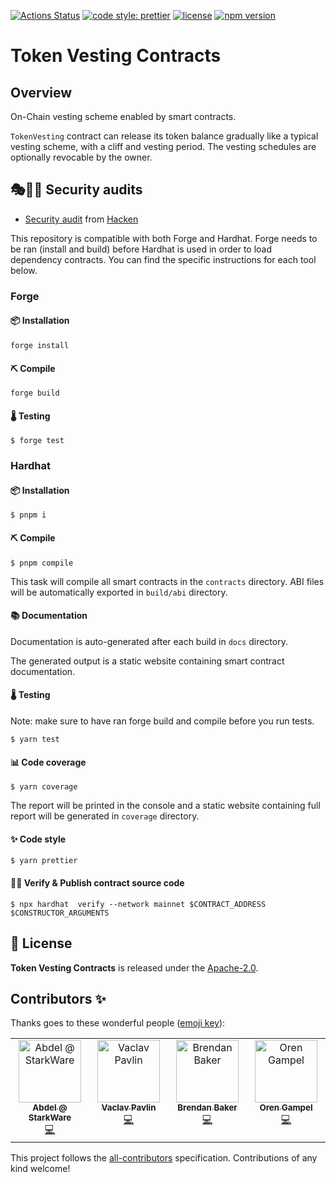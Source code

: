 [![Actions Status](https://github.com/abdelhamidbakhta/token-vesting-contracts/workflows/test/badge.svg)](https://github.com/abdelhamidbakhta/token-vesting-contracts/actions/workflows/test.yml)
[![code style: prettier](https://img.shields.io/badge/code_style-prettier-ff69b4.svg)](https://github.com/prettier/prettier)
[![license](https://img.shields.io/badge/License-Apache%202.0-blue.svg)](https://opensource.org/licenses/Apache-2.0)
[![npm version](https://badge.fury.io/js/erc20-token-vesting.svg)](https://badge.fury.io/js/erc20-token-vesting)

# Token Vesting Contracts

## Overview

On-Chain vesting scheme enabled by smart contracts.

`TokenVesting` contract can release its token balance gradually like a typical vesting scheme, with a cliff and vesting
period. The vesting schedules are optionally revocable by the owner.

## 🎭🧑‍💻 Security audits

- [Security audit](https://github.com/abdelhamidbakhta/token-vesting-contracts/blob/main/audits/hacken_audit_report.pdf)
  from [Hacken](https://hacken.io)

This repository is compatible with both Forge and Hardhat. Forge needs to be ran (install and build) before Hardhat is
used in order to load dependency contracts. You can find the specific instructions for each tool below.

### Forge

#### 📦 Installation

```console
forge install
```

#### ⛏️ Compile

```console
forge build
```

#### 🌡️ Testing

```console
$ forge test
```

### Hardhat

#### 📦 Installation

```console
$ pnpm i
```

#### ⛏️ Compile

```console
$ pnpm compile
```

This task will compile all smart contracts in the `contracts` directory. ABI files will be automatically exported in
`build/abi` directory.

#### 📚 Documentation

Documentation is auto-generated after each build in `docs` directory.

The generated output is a static website containing smart contract documentation.

#### 🌡️ Testing

Note: make sure to have ran forge build and compile before you run tests.

```console
$ yarn test
```

#### 📊 Code coverage

```console
$ yarn coverage
```

The report will be printed in the console and a static website containing full report will be generated in `coverage`
directory.

#### ✨ Code style

```console
$ yarn prettier
```

#### 🐱‍💻 Verify & Publish contract source code

```console
$ npx hardhat  verify --network mainnet $CONTRACT_ADDRESS $CONSTRUCTOR_ARGUMENTS
```

## 📄 License

**Token Vesting Contracts** is released under the [Apache-2.0](LICENSE).

## Contributors ✨

Thanks goes to these wonderful people ([emoji key](https://allcontributors.org/docs/en/emoji-key)):

<!-- ALL-CONTRIBUTORS-LIST:START - Do not remove or modify this section -->
<!-- prettier-ignore-start -->
<!-- markdownlint-disable -->
<table>
  <tbody>
    <tr>
      <td align="center" valign="top" width="14.28%"><a href="https://github.com/abdelhamidbakhta"><img src="https://avatars.githubusercontent.com/u/45264458?v=4?s=100" width="100px;" alt="Abdel @ StarkWare "/><br /><sub><b>Abdel @ StarkWare </b></sub></a><br /><a href="https://github.com/abdelhamidbakhta/token-vesting-contracts/commits?author=abdelhamidbakhta" title="Code">💻</a></td>
      <td align="center" valign="top" width="14.28%"><a href="https://github.com/vpavlin"><img src="https://avatars.githubusercontent.com/u/4759808?v=4?s=100" width="100px;" alt="Vaclav Pavlin"/><br /><sub><b>Vaclav Pavlin</b></sub></a><br /><a href="https://github.com/abdelhamidbakhta/token-vesting-contracts/commits?author=vpavlin" title="Code">💻</a></td>
      <td align="center" valign="top" width="14.28%"><a href="https://github.com/TheMightyYak1"><img src="https://avatars.githubusercontent.com/u/78634345?v=4?s=100" width="100px;" alt="Brendan Baker"/><br /><sub><b>Brendan Baker</b></sub></a><br /><a href="https://github.com/abdelhamidbakhta/token-vesting-contracts/commits?author=TheMightyYak1" title="Code">💻</a></td>
      <td align="center" valign="top" width="14.28%"><a href="https://github.com/owlen"><img src="https://avatars.githubusercontent.com/u/5638865?v=4?s=100" width="100px;" alt="Oren Gampel"/><br /><sub><b>Oren Gampel</b></sub></a><br /><a href="https://github.com/abdelhamidbakhta/token-vesting-contracts/commits?author=owlen" title="Code">💻</a></td>
    </tr>
  </tbody>
</table>

<!-- markdownlint-restore -->
<!-- prettier-ignore-end -->

<!-- ALL-CONTRIBUTORS-LIST:END -->

This project follows the [all-contributors](https://github.com/all-contributors/all-contributors) specification.
Contributions of any kind welcome!

